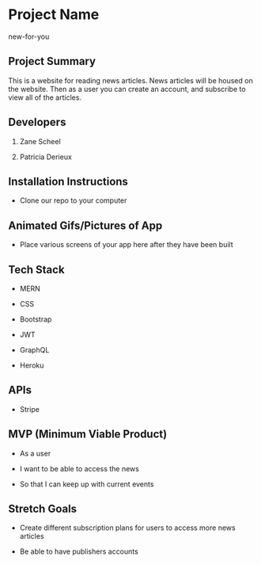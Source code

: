# Project Name
new-for-you

## Project Summary

This is a website for reading news articles. News articles will be housed on the website. Then as a user you can create an account, and subscribe to view all of the articles.

## Developers

1. Zane Scheel 

2. Patricia Derieux


## Installation Instructions

- Clone our repo to your computer



## Animated Gifs/Pictures of App

- Place various screens of your app here after they have been built

## Tech Stack

- MERN

- CSS

- Bootstrap

- JWT

- GraphQL

- Heroku

## APIs

- Stripe

## MVP (Minimum Viable Product)

- As a user

- I want to be able to access the news

- So that I can keep up with current events


## Stretch Goals

- Create different subscription plans for users to access more news articles

- Be able to have publishers accounts
